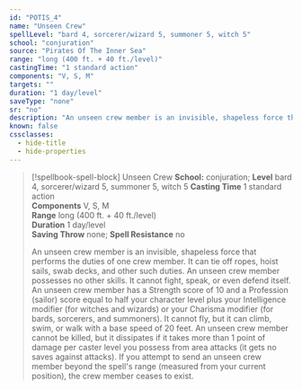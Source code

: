 ```yaml
---
id: "POTIS_4"
name: "Unseen Crew"
spellLevel: "bard 4, sorcerer/wizard 5, summoner 5, witch 5"
school: "conjuration"
source: "Pirates Of The Inner Sea"
range: "long (400 ft. + 40 ft./level)"
castingTime: "1 standard action"
components: "V, S, M"
targets: ""
duration: "1 day/level"
saveType: "none"
sr: "no"
description: "An unseen crew member is an invisible, shapeless force that performs the duties of one crew member. It can tie off ropes, hoist sails, swab decks, and other such duties. An unseen crew member possesses no other skills. It cannot fight, speak, or even defend itself.  An unseen crew member has a Strength score of 10 and a Profession (sailor) score equal to half your character level plus your Intelligence modifier (for witches and wizards) or your Charisma modifier (for bards, sorcerers, and summoners). It cannot fly, but it can climb, swim, or walk with a base speed of 20 feet.  An unseen crew member cannot be killed, but it dissipates if it takes more than 1 point of damage per caster level you possess from area attacks (it gets no saves against attacks). If you attempt to send an unseen crew member beyond the spell's range (measured from your current position), the crew member ceases to exist."
known: false
cssclasses:
  - hide-title
  - hide-properties
---
```


> [!spellbook-spell-block] Unseen Crew
> **School:** conjuration; **Level** bard 4, sorcerer/wizard 5, summoner 5, witch 5
> **Casting Time** 1 standard action  
> **Components** V, S, M  
> **Range** long (400 ft. + 40 ft./level)  
> **Duration** 1 day/level  
> **Saving Throw** none; **Spell Resistance** no
> 
> An unseen crew member is an invisible, shapeless force that performs the duties of one crew member. It can tie off ropes, hoist sails, swab decks, and other such duties. An unseen crew member possesses no other skills. It cannot fight, speak, or even defend itself.  An unseen crew member has a Strength score of 10 and a Profession (sailor) score equal to half your character level plus your Intelligence modifier (for witches and wizards) or your Charisma modifier (for bards, sorcerers, and summoners). It cannot fly, but it can climb, swim, or walk with a base speed of 20 feet.  An unseen crew member cannot be killed, but it dissipates if it takes more than 1 point of damage per caster level you possess from area attacks (it gets no saves against attacks). If you attempt to send an unseen crew member beyond the spell's range (measured from your current position), the crew member ceases to exist.